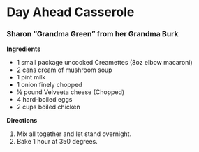 # Day Ahead Casserole
### Sharon “Grandma Green” from her Grandma Burk

**Ingredients**
* 1 small package uncooked Creamettes (8oz elbow macaroni)
*	2 cans cream of mushroom soup
*	1 pint milk
*	1 onion finely chopped
*	½ pound Velveeta cheese (Chopped)
*	4 hard-boiled eggs
*	2 cups boiled chicken

**Directions**
1. Mix all together and let stand overnight.
1. Bake 1 hour at 350 degrees.
